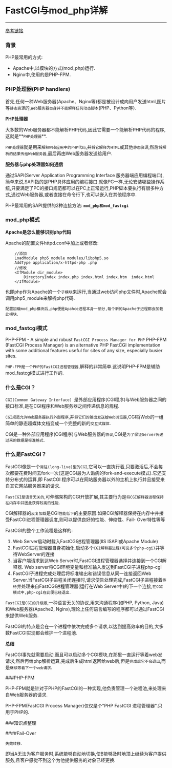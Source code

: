 # FastCGI与mod_php详解

---

[参考链接](http://www.linuxeye.com/Linux/2824.html,"参考连接")

### 背景

PHP最常用的方式:

* Apache中,以模块的方式(mod_php)运行.
* Nginx中,使用的是PHP-FPM.

### PHP处理器(PHP handlers)

首先,任何一种Web服务器(Apache、Nginx等)都是被设计成向用户发送html,图片等`静态资源`的,`Web服务器自身并不能解释任何动态脚本`(PHP、Python等).

**PHP处理器**

大多数的Web服务器都不能解析PHP代码,因此它需要一个能解析PHP代码的程序,这就是**`PHP处理器`**.

`PHP处理器`就是用来`解释Web应用中的PHP代码`,并`将它解释为HTML`或其他`静态资源`,然后`将解析的结果传给Web服务器`,最后再由Web服务器发送给用户.

**服务器与php处理器如何通信**

通过SAPI(Server Application Programming Interface 服务器端应用编程端口),简单来说,SAPI指的是PHP具体应用的编程接口.就像PC一样,无论安装哪些操作系统,只要满足了PC的接口规范都可以在PC上正常运行,PHP脚本要执行有很多种方式,通过Web服务器,或者直接在命令行下,也可以嵌入在其他程序中.

PHP最常用的SAPI提供的2种连接方法: **`mod_php和mod_fastcgi`**

### mod_php模式

**Apache是怎么能够识别php代码**

Apache的配置文件httpd.conf中加上或者修改:

		//添加
		LoadModule php5_module modules/libphp5.so
		AddType application/x-httpd-php .php
		//修改
		<IfModule dir_module>
    		DirectoryIndex index.php index.html index.htm  index.html
		</IfModule>

也即php作为Apache的一个`子模块`来运行,当通过web访问php文件时,Apache就会调用php5_module来解析php代码.

`配置加载mod_php模块后,php便是Apahce进程本身一部分,每个新的Apache子进程都会加载此模块`.

### mod_fastcgi模式

PHP-FPM - A simple and robust `FastCGI Process Manager for PHP`
PHP-FPM (FastCGI Process Manager) is an alternative PHP FastCGI implementation with some additional features useful for sites of any size, especially busier sites.

`PHP-FPM是一个PHP的FastCGI进程管理器`,解释的非常简单.这说明PHP-FPM是辅助mod_fastcgi模式进行工作的.

### 什么是CGI？

`CGI(Common Gateway Interface) `是外部应用程序(CGI程序)与Web服务器之间的接口标准,是在CGI程序和Web服务器之间传递信息的规程.

`CGI规范允许Web服务器执行外部程序`,并`将它们的输出发送给Web浏览器`,CGI将Web的一组简单的静态超媒体文档变成一个完整的新的`交互式媒体`.

CGI是一种外部应用程序(CGI程序)与Web服务器的`协议`,CGI是`为了保证Server传递过来的数据是标准格式`.

### 什么是FastCGI？

FastCGI像是一个`常驻(long-live)型的CGI`,它可以一直执行着,只要激活后,不会每次都要花费时间去fork一次(这是CGI最为人诟病的fork-and-execute模式).它还支持分布式的运算,即 FastCGI 程序可以在网站服务器以外的主机上执行并且接受来自其它网站服务器来的请求.

`FastCGI是语言无关的`,可伸缩架构的CGI开放扩展,其主要行为是`将CGI解释器进程保持在内存中并因此获得较高的性能`.

CGI解释器的`反复加载`是CGI`性能低下`的主要原因.如果CGI解释器保持在内存中并接受FastCGI进程管理器调度,则可以提供良好的性能、伸缩性、Fail- Over特性等等

FastCGI的整个工作流程是这样的:

1. Web Server启动时载入FastCGI进程管理器(IIS ISAPI或Apache Module)
2. FastCGI进程管理器自身初始化,启动多个`CGI解释器进程(可见多个php-cgi)`并等待WebServer的连接
3. 当客户端请求到达Web Server时,FastCGI进程管理器选择并连接到一个CGI解释器. Web server将CGI环境变量和标准输入发送到FastCGI子进程php-cgi
4. FastCGI子进程完成处理后将标准输出和错误信息从同一连接返回Web Server.当FastCGI子进程关闭连接时,请求便告处理完成,FastCGI子进程接着`等待`并处理来自FastCGI进程管理器(运行在Web Server中)的下一个连接,`在CGI模式中,php-cgi在此便已经退出`.

`FastCGI是CGI的升级版`,一种语言无关的协议,用来沟通程序(如PHP, Python, Java)和Web服务器(Apache2, Nginx),理论上任何语言编写的程序都可以通过FastCGI来提供Web服务.

FastCGI的特点是会在一个进程中依次完成多个请求,以达到提高效率的目的,大多数FastCGI实现都会维护一个进程池.

**总结**

FastCGI事先就需要启动,而且可以启动多个CGI模块,在那里一直运行等着web发请求,然后再给php解析运算,完成后生成html返回给web后,但是`完成后它不会退出`,而是`继续等着下一个web请求`.

###PHP-FPM

PHP-FPM就是针对于PHP的FastCGI的一种实现,他负责管理一个进程池,来处理来自Web服务器的请求.

PHP-FPM(FastCGI Process Manager)仅仅是个"PHP FastCGI 进程管理器".只用于PHP的.

###知识点整理

####Fail-Over

`失效转移`.

即当A无法为客户服务时,系统能够自动地切换,使B能够及时地顶上继续为客户提供服务,且客户感觉不到这个为他提供服务的对象已经更换.
